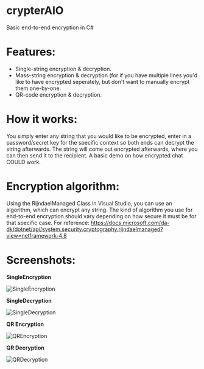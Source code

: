 # crypterAIO
Basic end-to-end encryption in C#

# Features:
 * Single-string encryption & decryption.
 * Mass-string encryption & decryption (for if you have multiple lines you'd like to have encrypted seperately, but don't want to manually encrypt them one-by-one.
 * QR-code encryption & decryption.

# How it works:
You simply enter any string that you would like to be encrypted, enter in a password/secret key for the specific context so both ends can decrypt the string afterwards.
The string will come out encrypted afterwards, where you can then send it to the recipient.
A basic demo on how encrypted chat COULD work.

# Encryption algorithm:
Using the RijndaelManaged Class in Visual Studio, you can use an algorithm, which can encrypt any string.
The kind of algorithm you use for end-to-end encryption should vary depending on how secure it must be for that specific case.
For reference: https://docs.microsoft.com/da-dk/dotnet/api/system.security.cryptography.rijndaelmanaged?view=netframework-4.8

# Screenshots:
**SingleEncryption**

![SingleEncryption](https://i.imgur.com/uwVHpls.png)

**SingleDecryption**

![SingleDecryption](https://i.imgur.com/OXuqRro.png)

**QR Encryption**

![QREncryption](https://i.imgur.com/1WoEfae.png)

**QR Decryption**

![QRDecryption](https://i.imgur.com/2VOmXJR.png)
